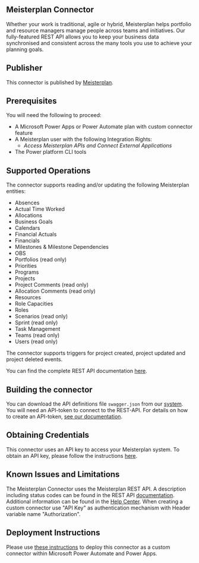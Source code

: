 ## Meisterplan Connector

Whether your work is traditional, agile or hybrid, Meisterplan helps portfolio and resource managers manage people across teams and initiatives. Our fully-featured REST API allows you to keep your business data synchronised and consistent across the many tools you use to achieve your planning goals.

## Publisher
This connector is published by [Meisterplan](https://meisterplan.com/).

## Prerequisites
You will need the following to proceed:
* A Microsoft Power Apps or Power Automate plan with custom connector feature
* A Meisterplan user with the following Integration Rights:
  * *Access Meisterplan APIs and Connect External Applications*
* The Power platform CLI tools

## Supported Operations
The connector supports reading and/or updating the following Meisterplan entities:

- Absences
- Actual Time Worked
- Allocations
- Business Goals
- Calendars
- Financial Actuals
- Financials
- Milestones & Milestone Dependencies
- OBS
- Portfolios (read only)
- Priorities
- Programs
- Projects
- Project Comments (read only)
- Allocation Comments (read only)
- Resources
- Role Capacities
- Roles
- Scenarios (read only)
- Sprint (read only)
- Task Management
- Teams (read only)
- Users (read only)

The connector supports triggers for project created, project updated and project deleted events.

You can find the complete REST API documentation [here](https://api.us.meisterplan.com/).

## Building the connector

You can download the API definitions file `swagger.json` from our [system](https://api.us.meisterplan.com/swagger.json).
You will need an API-token to connect to the REST-API. For details on how to create an API-token, [see our documentation](https://help.meisterplan.com/hc/en-us/articles/360028700752-REST-API-Manage-API-Tokens).

## Obtaining Credentials

This connector uses an API key to access your Meisterplan system. 
To obtain an API key, please follow the instructions [here](https://help.meisterplan.com/hc/en-us/articles/360028700752-REST-API-Manage-API-Tokens).

## Known Issues and Limitations

The Meisterplan Connector uses the Meisterplan REST API. A description including status codes can be found in the REST API [documentation](https://api.us.meisterplan.com/docs/api.html). Additional information can be found in the [Help Center](https://help.meisterplan.com/hc/en-us/articles/360011962979-REST-API-Overview).
When creating a custom connector use "API Key" as authentication mechanism with Header variable name "Authorization".

## Deployment Instructions

Please use [these instructions](https://docs.microsoft.com/en-us/connectors/custom-connectors/paconn-cli) to deploy this connector as a custom connector within Microsoft Power Automate and Power Apps.
